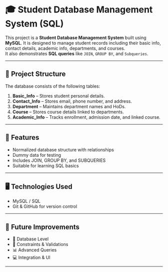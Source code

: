 # 🎓 Student Database Management System (SQL)

This project is a **Student Database Management System** built using **MySQL**. It is designed to manage student records including their basic info, contact details, academic info, departments, and courses.  
It also demonstrates **SQL queries** like `JOIN`, `GROUP BY`, and `Subqueries`.

---

## 📂 **Project Structure**
The database consists of the following tables:
1. **Basic_Info** – Stores student personal details.
2. **Contact_Info** – Stores email, phone number, and address.
3. **Department** – Maintains department names and HoDs.
4. **Course** – Stores course details linked to departments.
5. **Academic_Info** – Tracks enrollment, admission date, and linked course.

---

## 🚀 **Features**
- Normalized database structure with relationships
- Dummy data for testing
- Includes JOIN, GROUP BY, and SUBQUERIES
- Suitable for learning SQL basics

---


## 🖥 **Technologies Used**
- MySQL / SQL
- Git & GitHub for version control

---
## 🚀 Future Improvements
- 🔧 Database Level
- 🔐 Constraints & Validations
- 📊 Advanced Queries
- 💻 Integration & UI

---


